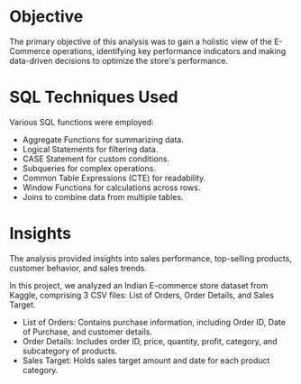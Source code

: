 # Objective
The primary objective of this analysis was to gain a holistic view of the E-Commerce operations, identifying key performance indicators and making data-driven decisions to optimize the store's performance.

# SQL Techniques Used
Various SQL functions were employed:

- Aggregate Functions for summarizing data.
- Logical Statements for filtering data.
- CASE Statement for custom conditions.
- Subqueries for complex operations.
- Common Table Expressions (CTE) for readability.
- Window Functions for calculations across rows.
- Joins to combine data from multiple tables.

  
# Insights
The analysis provided insights into sales performance, top-selling products, customer behavior, and sales trends.

In this project, we analyzed an Indian E-commerce store dataset from Kaggle, comprising 3 CSV files: List of Orders, Order Details, and Sales Target.

- List of Orders: Contains purchase information, including Order ID, Date of Purchase, and customer details.
- Order Details: Includes order ID, price, quantity, profit, category, and subcategory of products.
- Sales Target: Holds sales target amount and date for each product category.
